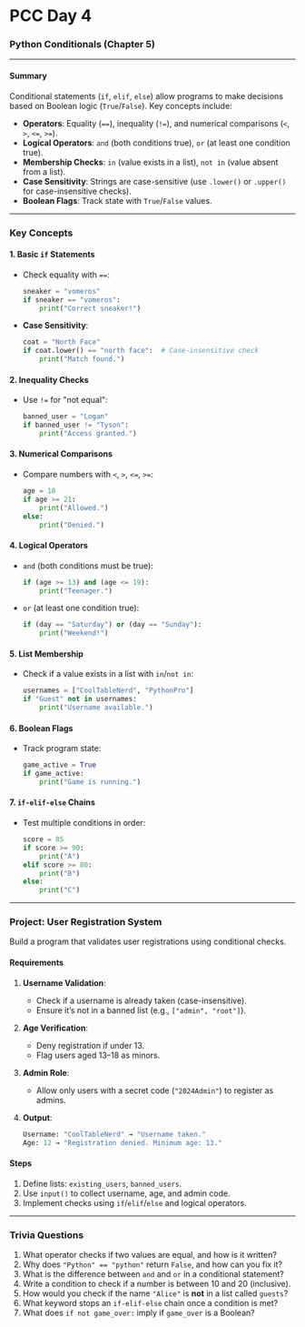 # PCC Day 4

### Python Conditionals (Chapter 5)

---

#### **Summary**  
Conditional statements (`if`, `elif`, `else`) allow programs to make decisions based on Boolean logic (`True`/`False`). Key concepts include:  
- **Operators**: Equality (`==`), inequality (`!=`), and numerical comparisons (`<`, `>`, `<=`, `>=`).  
- **Logical Operators**: `and` (both conditions true), `or` (at least one condition true).  
- **Membership Checks**: `in` (value exists in a list), `not in` (value absent from a list).  
- **Case Sensitivity**: Strings are case-sensitive (use `.lower()` or `.upper()` for case-insensitive checks).  
- **Boolean Flags**: Track state with `True`/`False` values.  

---

### **Key Concepts**  
#### 1. **Basic `if` Statements**  
- Check equality with `==`:  
  ```python
  sneaker = "vomeros"
  if sneaker == "vomeros":
      print("Correct sneaker!")
  ```  
- **Case Sensitivity**:  
  ```python
  coat = "North Face"
  if coat.lower() == "north face":  # Case-insensitive check
      print("Match found.")
  ```

#### 2. **Inequality Checks**  
- Use `!=` for "not equal":  
  ```python
  banned_user = "Logan"
  if banned_user != "Tyson":
      print("Access granted.")
  ```

#### 3. **Numerical Comparisons**  
- Compare numbers with `<`, `>`, `<=`, `>=`:  
  ```python
  age = 18
  if age >= 21:
      print("Allowed.")
  else:
      print("Denied.")
  ```

#### 4. **Logical Operators**  
- `and` (both conditions must be true):  
  ```python
  if (age >= 13) and (age <= 19):
      print("Teenager.")
  ```  
- `or` (at least one condition true):  
  ```python
  if (day == "Saturday") or (day == "Sunday"):
      print("Weekend!")
  ```

#### 5. **List Membership**  
- Check if a value exists in a list with `in`/`not in`:  
  ```python
  usernames = ["CoolTableNerd", "PythonPro"]
  if "Guest" not in usernames:
      print("Username available.")
  ```

#### 6. **Boolean Flags**  
- Track program state:  
  ```python
  game_active = True
  if game_active:
      print("Game is running.")
  ```

#### 7. **`if-elif-else` Chains**  
- Test multiple conditions in order:  
  ```python
  score = 85
  if score >= 90:
      print("A")
  elif score >= 80:
      print("B")
  else:
      print("C")
  ```

---

### **Project: User Registration System**  
Build a program that validates user registrations using conditional checks.  

#### **Requirements**  
1. **Username Validation**:  
   - Check if a username is already taken (case-insensitive).  
   - Ensure it’s not in a banned list (e.g., `["admin", "root"]`).  

2. **Age Verification**:  
   - Deny registration if under 13.  
   - Flag users aged 13–18 as minors.  

3. **Admin Role**:  
   - Allow only users with a secret code (`"2024Admin"`) to register as admins.  

4. **Output**:  
   ```python
   Username: "CoolTableNerd" → "Username taken."
   Age: 12 → "Registration denied. Minimum age: 13."
   ```

#### **Steps**  
1. Define lists: `existing_users`, `banned_users`.  
2. Use `input()` to collect username, age, and admin code.  
3. Implement checks using `if`/`elif`/`else` and logical operators.  

---

### **Trivia Questions**  
1. What operator checks if two values are equal, and how is it written?  
2. Why does `"Python" == "python"` return `False`, and how can you fix it?  
3. What is the difference between `and` and `or` in a conditional statement?  
4. Write a condition to check if a number is between 10 and 20 (inclusive).  
5. How would you check if the name `"Alice"` is **not** in a list called `guests`?  
6. What keyword stops an `if-elif-else` chain once a condition is met?  
7. What does `if not game_over:` imply if `game_over` is a Boolean?  